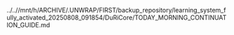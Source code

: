 ../..//mnt/h/ARCHIVE/.UNWRAP/FIRST/backup_repository/learning_system_fully_activated_20250808_091854/DuRiCore/TODAY_MORNING_CONTINUATION_GUIDE.md